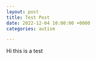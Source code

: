 ```yaml
---
layout: post
title: Test Post
date: 2022-12-04 10:00:00 +0000
categories: autism

---
```

Hi this is a test
